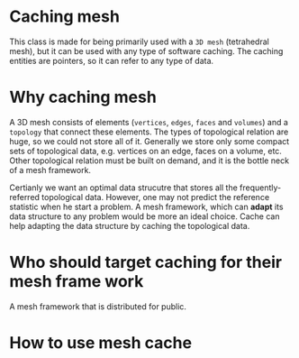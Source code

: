 # Caching mesh
This class is made for being primarily used with a `3D mesh` (tetrahedral mesh), but it can be used with any type of software caching. The caching entities are pointers, so it can refer to any type of data.

# Why caching mesh
A 3D mesh consists of elements (`vertices`, `edges`, `faces` and `volumes`) and a `topology` that connect these elements. The types of topological relation are huge, so we could not store all of it. Generally we store only some compact sets of topological data, e.g. vertices on an edge, faces on a volume, etc. Other topological relation must be built on demand, and it is the bottle neck of a mesh framework.

Certianly we want an optimal data strucutre that stores all the frequently-referred topological data. However, one may not predict the reference statistic when he start a problem. A mesh framework, which can **adapt** its data structure to any problem would be more an ideal choice. Cache can help adapting the data structure by caching the topological data.

# Who should target caching for their mesh frame work
A mesh framework that is distributed for public.

# How to use mesh cache
